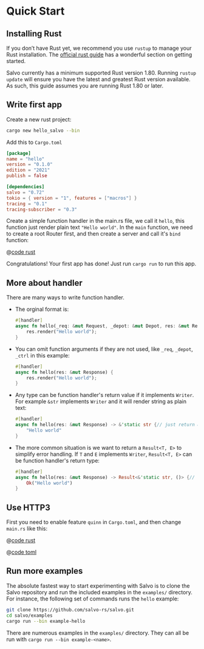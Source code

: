 # Quick Start

## Installing Rust

If you don’t have Rust yet, we recommend you use `rustup` to manage your Rust installation. The [official rust guide](https://doc.rust-lang.org/book/ch01-01-installation.html) has a wonderful section on getting started.

Salvo currently has a minimum supported Rust version 1.80. Running `rustup update` will ensure you have the latest and greatest Rust version available. As such, this guide assumes you are running Rust 1.80 or later.

## Write first app

Create a new rust project:

```bash
cargo new hello_salvo --bin
```

Add this to `Cargo.toml`

```toml
[package]
name = "hello"
version = "0.1.0"
edition = "2021"
publish = false

[dependencies]
salvo = "0.72"
tokio = { version = "1", features = ["macros"] }
tracing = "0.1"
tracing-subscriber = "0.3"
```

Create a simple function handler in the main.rs file, we call it `hello`, this function just render plain text `"Hello world"`. In the `main` function, we need to create a root Router first, and then create a server and call it's `bind` function:

@[code rust](../../codes/hello/src/main.rs)

Congratulations! Your first app has done! Just run `cargo run` to run this app.

## More about handler

There are many ways to write function handler.

- The orginal format is:

    ```rust
    #[handler]
    async fn hello(_req: &mut Request, _depot: &mut Depot, res: &mut Response, _ctrl: &mut FlowCtrl) {
        res.render("Hello world");
    }
    ```

- You can omit function arguments if they are not used, like `_req`, `_depot`, `_ctrl` in this example:

    ```rust
    #[handler]
    async fn hello(res: &mut Response) {
        res.render("Hello world");
    }
    ```

- Any type can be function handler's return value if it implements `Writer`. For example `&str` implements `Writer` and it will render string as plain text:

    ```rust
    #[handler]
    async fn hello(res: &mut Response) -> &'static str {// just return &str
        "Hello world"
    }
    ```

- The more common situation is we want to return a `Result<T, E>` to simplify error handling. If `T` and `E` implements `Writer`, `Result<T, E>` can be function handler's return type:

    ```rust
    #[handler]
    async fn hello(res: &mut Response) -> Result<&'static str, ()> {// return Result
        Ok("Hello world")
    }
    ```

## Use HTTP3

First you need to enable feature `quinn` in `Cargo.toml`, and then change `main.rs` like this:

<CodeGroup>
  <CodeGroupItem title="main.rs" active>

@[code rust](../../codes/hello-h3/src/main.rs)

  </CodeGroupItem>
  <CodeGroupItem title="Cargo.toml">

@[code toml](../../codes/hello-h3/Cargo.toml)

  </CodeGroupItem>
</CodeGroup>

## Run more examples

The absolute fastest way to start experimenting with Salvo is to clone the
Salvo repository and run the included examples in the `examples/` directory.
For instance, the following set of commands runs the `hello` example:

```sh
git clone https://github.com/salvo-rs/salvo.git
cd salvo/examples
cargo run --bin example-hello
```

There are numerous examples in the `examples/` directory. They can all be run
with `cargo run --bin example-<name>`.
